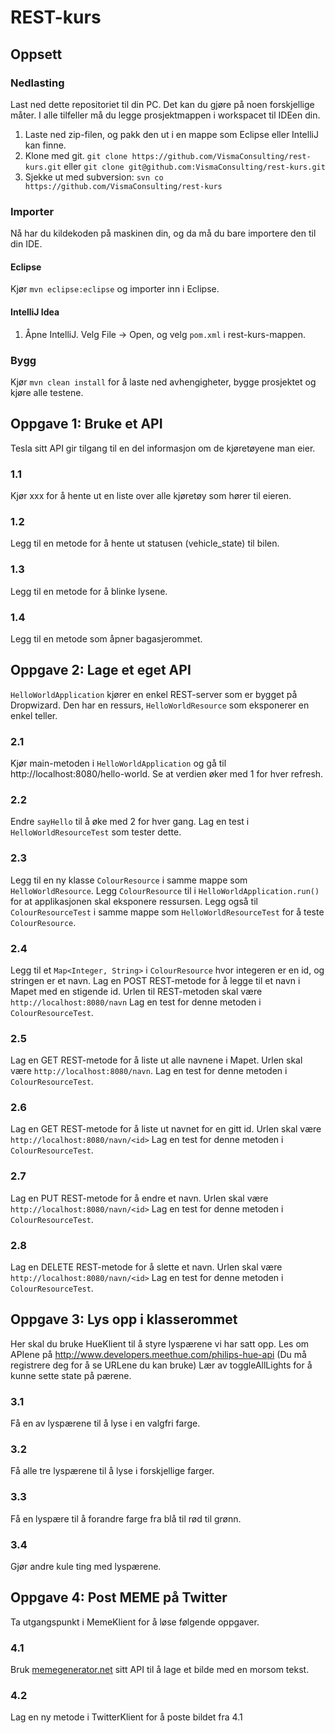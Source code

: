 # REST-kurs

## Oppsett

### Nedlasting
Last ned dette repositoriet til din PC. Det kan du gjøre på noen forskjellige måter. I alle tilfeller må du legge prosjektmappen i workspacet til IDEen din.

1. Laste ned zip-filen, og pakk den ut i en mappe som Eclipse eller IntelliJ kan finne.
1. Klone med git. `git clone https://github.com/VismaConsulting/rest-kurs.git` eller `git clone git@github.com:VismaConsulting/rest-kurs.git`
1. Sjekke ut med subversion: `svn co https://github.com/VismaConsulting/rest-kurs`

### Importer
Nå har du kildekoden på maskinen din, og da må du bare importere den til din IDE.

#### Eclipse
Kjør `mvn eclipse:eclipse` og importer inn i Eclipse.

#### IntelliJ Idea
1. Åpne IntelliJ. Velg File -> Open, og velg `pom.xml` i rest-kurs-mappen.

### Bygg
Kjør `mvn clean install` for å laste ned avhengigheter, bygge prosjektet og kjøre alle testene.

## Oppgave 1: Bruke et API
Tesla sitt API gir tilgang til en del informasjon om de kjøretøyene man eier.

### 1.1
Kjør xxx for å hente ut en liste over alle kjøretøy som hører til eieren.

### 1.2
Legg til en metode for å hente ut statusen (vehicle_state) til bilen.

<!-- TODO: Skal disse flyttes til Oppgave 3? -->
### 1.3
Legg til en metode for å blinke lysene.

### 1.4
Legg til en metode som åpner bagasjerommet.


## Oppgave 2: Lage et eget API
`HelloWorldApplication` kjører en enkel REST-server som er bygget på Dropwizard. Den har en ressurs, `HelloWorldResource` som eksponerer en enkel teller.

### 2.1
Kjør main-metoden i `HelloWorldApplication` og gå til http://localhost:8080/hello-world. Se at verdien øker med 1 for hver refresh.

### 2.2
Endre `sayHello` til å øke med 2 for hver gang. Lag en test i `HelloWorldResourceTest` som tester dette.

### 2.3
Legg til en ny klasse `ColourResource` i samme mappe som `HelloWorldResource`. Legg `ColourResource` til i `HelloWorldApplication.run()` for at applikasjonen skal eksponere ressursen.
Legg også til `ColourResourceTest` i samme mappe som `HelloWorldResourceTest` for å teste `ColourResource`.

### 2.4
Legg til et `Map<Integer, String>` i `ColourResource` hvor integeren er en id, og stringen er et navn.
Lag en POST REST-metode for å legge til et navn i Mapet med en stigende id. Urlen til REST-metoden skal være `http://localhost:8080/navn`
Lag en test for denne metoden i `ColourResourceTest`.

### 2.5
Lag en GET REST-metode for å liste ut alle navnene i Mapet. Urlen skal være `http://localhost:8080/navn`.
Lag en test for denne metoden i `ColourResourceTest`.

### 2.6
Lag en GET REST-metode for å liste ut navnet for en gitt id. Urlen skal være `http://localhost:8080/navn/<id>`
Lag en test for denne metoden i `ColourResourceTest`.

### 2.7
Lag en PUT REST-metode for å endre et navn. Urlen skal være `http://localhost:8080/navn/<id>`
Lag en test for denne metoden i `ColourResourceTest`.

### 2.8
Lag en DELETE REST-metode for å slette et navn. Urlen skal være `http://localhost:8080/navn/<id>`
Lag en test for denne metoden i `ColourResourceTest`.

<!-- TODO: omgjøre til å utføre operasjoner på Tesla? -->
## Oppgave 3: Lys opp i klasserommet
Her skal du bruke HueKlient til å styre lyspærene vi har satt opp.
Les om APIene på http://www.developers.meethue.com/philips-hue-api (Du må registrere deg for å se URLene du kan bruke)
Lær av toggleAllLights for å kunne sette state på pærene.

### 3.1
Få en av lyspærene til å lyse i en valgfri farge.

### 3.2
Få alle tre lyspærene til å lyse i forskjellige farger.

### 3.3
Få en lyspære til å forandre farge fra blå til rød til grønn.

### 3.4
Gjør andre kule ting med lyspærene.

## Oppgave 4: Post MEME på Twitter

Ta utgangspunkt i MemeKlient for å løse følgende oppgaver.

### 4.1
Bruk [memegenerator.net](http://version1.api.memegenerator.net/) sitt API til å lage et bilde med en morsom tekst.

### 4.2
Lag en ny metode i TwitterKlient for å poste bildet fra 4.1
